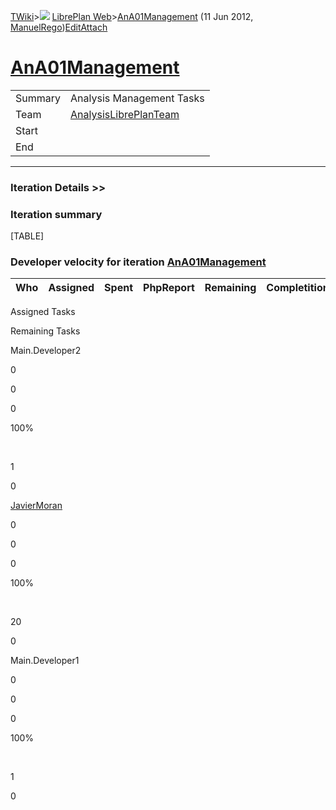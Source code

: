 [TWiki](Main_WebHome)&gt;![](/twiki/pub/TWiki/TWikiDocGraphics/web-bg-small.gif) [LibrePlan Web](LibrePlan_WebHome)&gt;[AnA01Management](LibrePlan_AnA01Management "Topic revision: 3 (11 Jun 2012 - 09:59:21)") (11 Jun 2012, [ManuelRego](Main_ManuelRego))[Edit](LibrePlan_AnA01Management?t=1520344117 "Edit this topic text")[Attach](/twiki/bin/attach/LibrePlan/AnA01Management "Attach an image or document to this topic")  

 [AnA01Management](LibrePlan_AnA01Management)
=============================================

|         |                                                          |
|---------|----------------------------------------------------------|
| Summary | Analysis Management Tasks                                |
| Team    | [AnalysisLibrePlanTeam](LibrePlan_AnalysisLibrePlanTeam) |
| Start   |                                                          |
| End     |                                                          |

------------------------------------------------------------------------

[](/twiki/bin/view/LibrePlan)

### Iteration Details &gt;&gt;

###  Iteration summary

[TABLE]

###  Developer velocity for iteration [AnA01Management](LibrePlan_AnA01Management)

| Who | Assigned | Spent | PhpReport | Remaining | Completition |     |
|-----|----------|-------|-----------|-----------|--------------|-----|

Assigned Tasks

Remaining Tasks

Main.Developer2

0

0

0

100%

 

1

0

[JavierMoran](Main_JavierMoran)

0

0

0

100%

 

20

0

Main.Developer1

0

0

0

100%

 

1

0
